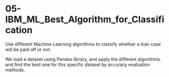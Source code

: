 # 05-IBM_ML_Best_Algorithm_for_Classification
Use different Machine Learning algorithms to classify whether a loan case will be paid off or not.

We load a dataset using Pandas library, and apply the different algorithms. 
and find the best one for this specific dataset by accuracy evaluation methods.
